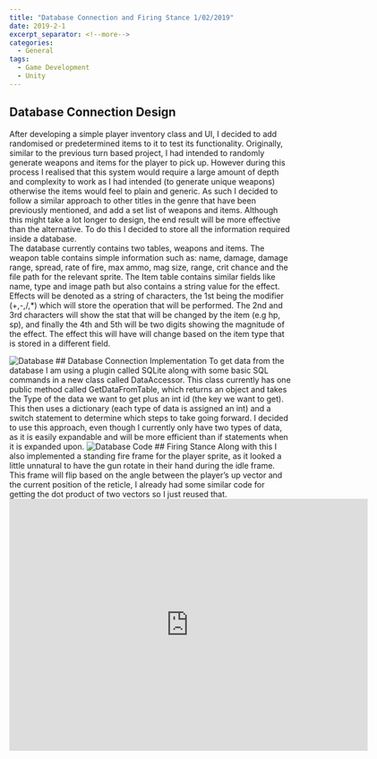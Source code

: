 ```yaml
---
title: "Database Connection and Firing Stance 1/02/2019"
date: 2019-2-1
excerpt_separator: <!--more-->
categories:
  - General
tags:
  - Game Development
  - Unity
---
```


## Database Connection Design
After developing a simple player inventory class and UI, I decided to add randomised or predetermined items to it to test its functionality. Originally, similar to the previous turn based project, I had intended to randomly generate weapons and items for the player to pick up. However during this process I realised that this system would require a large amount of depth and complexity to work as I had intended (to generate unique weapons) otherwise the items would feel to plain and generic. As such I decided to follow a similar approach to other titles in the genre that have been previously mentioned, and add a set list of weapons and items. Although this might take a lot longer to design, the end result will be more effective than the alternative. To do this I decided to store all the information required inside a database.  
The database currently contains two tables, weapons and items. The weapon table contains simple information such as: name, damage, damage range, spread, rate of fire, max ammo, mag size, range, crit chance and the file path for the relevant sprite. The Item table contains similar fields like name, type and image path but also contains a string value for the effect. Effects will be denoted as a string of characters, the 1st being the modifier (+,-,/,*) which will store the operation that will be performed. The 2nd and 3rd characters will show the stat that will be changed by the item (e.g hp, sp), and finally the 4th and 5th will be two digits showing the magnitude of the effect. The effect this will have will change based on the item type that is stored in a different field.  
<html>
  <img src="https://jjrwalker.github.io/assets/images/database.jpg" alt="Database">
</html>
## Database Connection Implementation
To get data from the database I am using a plugin called SQLite along with some basic SQL commands in a new class called DataAccessor. This class currently has one public method called GetDataFromTable, which returns an object and takes the Type of the data we want to get plus an int id (the key we want to get). This then uses a dictionary (each type of data is assigned an int) and a switch statement to determine which steps to take going forward. I decided to use this approach, even though I currently only have two types of data, as it is easily expandable and will be more efficient than if statements when it is expanded upon.  
<html>
  <img src="https://jjrwalker.github.io/assets/images/Databasecode.jpg" alt="Database Code">
</html>
## Firing Stance
Along with this I also implemented a standing fire frame for the player sprite, as it looked a little unnatural to have the gun rotate in their hand during the idle frame. This frame will flip based on the angle between the player’s up vector and the current position of the reticle, I already had some similar code for getting the dot product of two vectors so I just reused that.  
<html>
<iframe src="https://media.giphy.com/media/2rAF0ItSn7VYTHPBCr/source.mp4" width="640" height="450" frameBorder="0" class="giphy-embed" allowFullScreen></iframe><p><a href="https://giphy.com/gifs/2rAF0ItSn7VYTHPBCr"></a></p>
</html>
